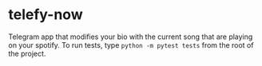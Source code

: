 # telefy-now
Telegram app that modifies your bio with the current song that are playing on your spotify.
To run tests, type `python -m pytest tests` from the root of the project.
